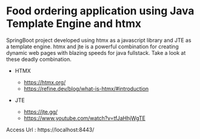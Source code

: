 # Food ordering application using Java Template Engine and htmx
SpringBoot project developed using htmx as a javascript library and JTE as a template engine.
htmx and jte is a powerful combination for creating dynamic web pages with blazing speeds for java fullstack. 
Take a look at these deadly combination.

- HTMX
    -  https://htmx.org/
    -  https://refine.dev/blog/what-is-htmx/#introduction

-  JTE
    -  https://jte.gg/
    -  https://www.youtube.com/watch?v=tfJaHhjWgTE
 
Access Url :  https://localhost:8443/

